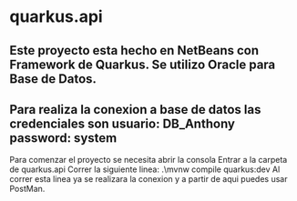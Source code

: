 # quarkus.api

Este proyecto esta hecho en NetBeans con Framework de Quarkus.
Se utilizo Oracle para Base de Datos.
-------------------------------------------------------------
Para realiza la conexion a base de datos las credenciales son 
usuario: DB_Anthony
password: system
--------------------------------------------------------------------------
Para comenzar el proyecto se necesita abrir la consola
Entrar a la carpeta de quarkus.api
Correr la siguiente linea: .\mvnw compile quarkus:dev
Al correr esta linea ya se realizara la conexion y a partir de aqui puedes usar
PostMan. 


